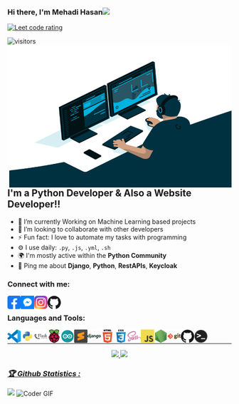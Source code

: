 ### Hi there, I'm Mehadi Hasan<img src="https://media.giphy.com/media/hvRJCLFzcasrR4ia7z/giphy.gif" width="30px">

<p align="left">
  <a href="https://leetcode.com/fmehadi25/">
    <img src="https://cp-logo.vercel.app/leetcode/fmehadi25/" alt="Leet code rating" />
  </a>
</p>

![visitors](https://visitor-badge.glitch.me/badge?page_id=page.id)
  <img align="right" alt="GIF" src="https://github.com/Crypt06545/Crypt06545/blob/main/code.gif?raw=true" width="500" height="320" />



## I'm a  Python Developer & Also a Website Developer!!

- 🌱 I’m currently Working on Machine Learning based projects
- 👯 I’m looking to collaborate with other developers
- ⚡ Fun fact: I love to automate my tasks with programming
- ⚙️ I use daily: `.py`, `.js`, `.yml`, `.sh`
- 🌍 I'm mostly active within the **Python Community**
- 💬 Ping me about **Django**, **Python**, **RestAPIs**, **Keycloak**

### Connect with me:
<a href="https://www.facebook.com/mehadi.hasanbot"><img align="left" title="Facebook" alt="Facebook" width="30px" src="imges/facebook.png" /></a>
<a href="https://m.me/mehadi.hasanbot"><img align="left" title="Messenger" alt="Messenger" width="30px" src="imges/messenger.png" /></a>
<a href="https://www.instagram.com/__lonely__mehadi_"><img align="left" title="Instagram" alt="Instagram" width="30px" src="imges/instagram.png" /></a>
<a href="https://github.com/Crypt06545"><img align="left" title="Github" alt="Github" width="30px" src="imges/github.png" /></a>
<br />
 
 
 
 ### Languages and Tools:

<img align="left" alt="Visual Studio Code" width="30px" src="https://raw.githubusercontent.com/github/explore/80688e429a7d4ef2fca1e82350fe8e3517d3494d/topics/visual-studio-code/visual-studio-code.png" />
<img align="left" alt="python" width="30px" src="https://raw.githubusercontent.com/github/explore/80688e429a7d4ef2fca1e82350fe8e3517d3494d/topics/python/python.png" />
<img align="left" alt="flask" width="30px" src="https://raw.githubusercontent.com/github/explore/80688e429a7d4ef2fca1e82350fe8e3517d3494d/topics/flask/flask.png" />
<img align="left" alt="raspberry-pi" width="30px" src="https://raw.githubusercontent.com/github/explore/80688e429a7d4ef2fca1e82350fe8e3517d3494d/topics/raspberry-pi/raspberry-pi.png" />
<img align="left" alt="arduino" width="30px" src="https://raw.githubusercontent.com/github/explore/80688e429a7d4ef2fca1e82350fe8e3517d3494d/topics/arduino/arduino.png" />
<img align="left" alt="sublime-text" width="30px" src="https://raw.githubusercontent.com/github/explore/80688e429a7d4ef2fca1e82350fe8e3517d3494d/topics/sublime-text/sublime-text.png" />

<img align="left" alt="django" width="30px" src="https://raw.githubusercontent.com/github/explore/80688e429a7d4ef2fca1e82350fe8e3517d3494d/topics/django/django.png" />
<img align="left" alt="HTML5" width="30px" src="https://raw.githubusercontent.com/github/explore/80688e429a7d4ef2fca1e82350fe8e3517d3494d/topics/html/html.png" />
<img align="left" alt="CSS3" width="30px" src="https://raw.githubusercontent.com/github/explore/80688e429a7d4ef2fca1e82350fe8e3517d3494d/topics/css/css.png" />
<img align="left" alt="Sass" width="30px" src="https://raw.githubusercontent.com/github/explore/80688e429a7d4ef2fca1e82350fe8e3517d3494d/topics/sass/sass.png" />
<img align="left" alt="JavaScript" width="30px" src="https://raw.githubusercontent.com/github/explore/80688e429a7d4ef2fca1e82350fe8e3517d3494d/topics/javascript/javascript.png" />
<img align="left" alt="Node.js" width="30px" src="https://raw.githubusercontent.com/github/explore/80688e429a7d4ef2fca1e82350fe8e3517d3494d/topics/nodejs/nodejs.png" />

<img align="left" alt="Git" width="30px" src="https://raw.githubusercontent.com/github/explore/80688e429a7d4ef2fca1e82350fe8e3517d3494d/topics/git/git.png" />
<img align="left" alt="GitHub" width="30px" src="https://raw.githubusercontent.com/github/explore/78df643247d429f6cc873026c0622819ad797942/topics/github/github.png" />
<img align="left" alt="Terminal" width="30px" src="https://raw.githubusercontent.com/github/explore/80688e429a7d4ef2fca1e82350fe8e3517d3494d/topics/terminal/terminal.png" />

<br />


---


<div align="center">
  <a href="https://github.com/Crypt06545">
  <img height="180em" src="https://github-readme-stats.vercel.app/api?username=Crypt06545&show_icons=true&theme=dracula&include_all_commits=true&count_private=true"/>
  <img height="180em" src="https://github-readme-stats.vercel.app/api/top-langs/?username=Crypt06545&layout=compact&langs_count=7&theme=dracula"/>
</div>





<h3><b><i>🏆 Github Statistics :</i></b></h3>
<a href="https://github.com/Crypt06545"><img width=550 src="https://github-profile-trophy.vercel.app/?username=Crypt06545&theme=dracula&no-frame=true&title=Followers,Stars,Commit,Repository,Issues"/></a>

<img align="center" src="https://media.giphy.com/media/SWoSkN6DxTszqIKEqv/giphy.gif" alt="Coder GIF" width="500" height="400" />




